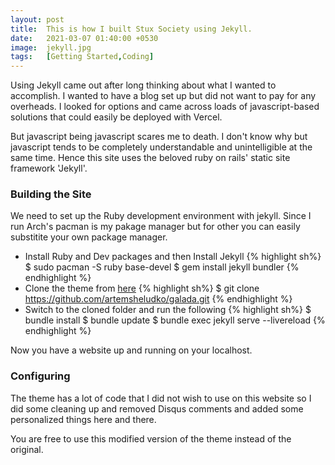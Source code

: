 ```yaml
---
layout: post
title:  This is how I built Stux Society using Jekyll.
date:   2021-03-07 01:40:00 +0530
image:  jekyll.jpg
tags:   [Getting Started,Coding]
---
```


Using Jekyll came out after long thinking about what I wanted to accomplish. I wanted to have a blog set up but did not want to pay for any overheads.
I looked for options and came across loads of javascript-based solutions that could easily be deployed with Vercel.

But javascript being javascript scares me to death. I don't know why but javascript tends to be completely understandable and unintelligible at the same time. Hence this site uses the beloved ruby on rails' static site framework 'Jekyll'.

### Building the Site

We need to set up the Ruby development environment with jekyll. Since I run Arch's pacman is my pakage manager but for other you can easily substitite your own package manager.

* Install Ruby and Dev packages and then Install Jekyll
{% highlight sh%}
$ sudo pacman -S ruby base-devel
$ gem install jekyll bundler
{% endhighlight %}
* Clone the theme from [here](https://github.com/artemsheludko/galada.git)
{% highlight sh%}
$ git clone https://github.com/artemsheludko/galada.git
{% endhighlight %}
* Switch to the cloned folder and run the following
{% highlight sh%}
$ bundle install
$ bundle update
$ bundle exec jekyll serve --livereload
{% endhighlight %}

Now you have a website up and running on your localhost.

### Configuring

The theme has a lot of code that I did not wish to use on this website so I did some cleaning up and removed Disqus comments and added some personalized things here and there.

You are free to use this modified version of the theme instead of the original.
